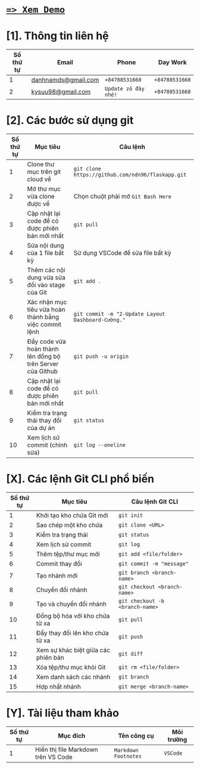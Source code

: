 # [`=> Xem Demo`](https://ndn96.github.io/)

# [1]. Thông tin liên hệ

| Số thứ tự | Email                  | Phone     | Day Work     |
|------------|---------------------------|-----------------------|-----------------------|
| 1          | danhnamds@gmail.com | `+84788531668`            | `+84788531668`            |
| 2          | kysuu98@gmail.com      | `Update zô đây nhé!`     | `+84788531668`            |


# [2]. Các bước sử dụng git

| Số thứ tự | Mục tiêu                  | Câu lệnh     |
|------------|---------------------------|-----------------------|
| 1          | Clone thư mục trên git cloud về | `git clone https://github.com/ndn96/flaskapp.git`            |
| 2          | Mở thư mục vừa clone được về      | Chọn chuột phải mở `Git Bash Here`     |
| 3          | Cập nhật lại code để có được phiên bản mới nhất | `git pull`            |
| 4          | Sửa nội dung của 1 file bất kỳ      | Sử dụng VSCode để sửa file bất kỳ     |
| 5          | Thêm các nội dung vừa sửa đổi vào stage của Git      | `git add .`     |
| 6          | Xác nhận mục tiêu vừa hoàn thành bằng việc commit lệnh      | `git commit -m "2-Update Layout Dashboard-Cường."`     |
| 7          | Đẩy code vừa hoàn thành lên đồng bộ trên Server của Github      | `git push -u origin`     |
| 8          | Cập nhật lại code để có được phiên bản mới nhất | `git pull`            |
| 9          | Kiểm tra trạng thái thay đổi của dự án | `git status`            |
| 10          | Xem lịch sử commit (chỉnh sửa) | `git log --oneline`            |

# [X]. Các lệnh Git CLI phổ biến

| Số thứ tự | Mục tiêu                  | Câu lệnh Git CLI     |
|------------|---------------------------|-----------------------|
| 1          | Khởi tạo kho chứa Git mới | `git init`            |
| 2          | Sao chép một kho chứa      | `git clone <URL>`     |
| 3          | Kiểm tra trạng thái       | `git status`          |
| 4          | Xem lịch sử commit        | `git log`             |
| 5          | Thêm tệp/thư mục mới      | `git add <file/folder>`|
| 6          | Commit thay đổi           | `git commit -m "message"` |
| 7          | Tạo nhánh mới             | `git branch <branch-name>` |
| 8          | Chuyển đổi nhánh          | `git checkout <branch-name>` |
| 9          | Tạo và chuyển đổi nhánh   | `git checkout -b <branch-name>` |
| 10         | Đồng bộ hóa với kho chứa từ xa | `git pull`         |
| 11         | Đẩy thay đổi lên kho chứa từ xa | `git push`         |
| 12         | Xem sự khác biệt giữa các phiên bản | `git diff`         |
| 13         | Xóa tệp/thư mục khỏi Git  | `git rm <file/folder>` |
| 14         | Xem danh sách các nhánh    | `git branch`          |
| 15         | Hợp nhất nhánh            | `git merge <branch-name>` |

# [Y]. Tài liệu tham khảo

| Số thứ tự | Mục đích                  | Tên công cụ     | Môi trường     |
|------------|---------------------------|-----------------------|-----------------------|
| 1          | Hiển thị file Markdown trên VS Code | `Markdown Footnotes`            | `VSCode`            |

